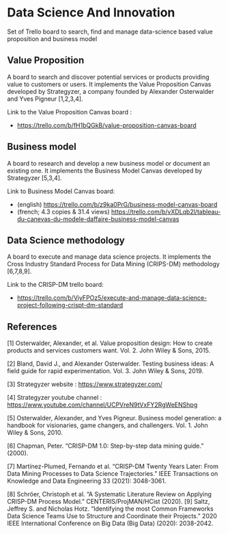 # Data Science And Innovation
Set of Trello board to search, find and manage data-science based value proposition and business model

## Value Proposition 

A board to search and discover potential services or products providing value to customers or users. It implements the Value Proposition Canvas developed by Strategyzer, a company founded by Alexander Osterwalder and Yves Pigneur [1,2,3,4].

Link to the Value Proposition Canvas board :  
- https://trello.com/b/fH1bQGkB/value-proposition-canvas-board

## Business model

A board to research and develop a new business model or document an existing one. It implements the Business Model Canvas developed by Strategyzer [5,3,4].

Link to Business Model Canvas board: 
- (english) https://trello.com/b/z9ka0PrG/business-model-canvas-board
- (french; 4.3 copies & 31.4 views) https://trello.com/b/vXDLqb2l/tableau-du-canevas-du-modele-daffaire-business-model-canvas

## Data Science methodology

A board to execute and manage data science projects. It implements the Cross Industry Standard Process for Data Mining (CRIPS-DM) methodology [6,7,8,9].

Link to the CRISP-DM trello board:
- https://trello.com/b/ViyFPOz5/execute-and-manage-data-science-project-following-crispt-dm-standard

## References

[1] Osterwalder, Alexander, et al. Value proposition design: How to create products and services customers want. Vol. 2. John Wiley & Sons, 2015.

[2] Bland, David J., and Alexander Osterwalder. Testing business ideas: A field guide for rapid experimentation. Vol. 3. John Wiley & Sons, 2019.

[3] Strategyzer website : https://www.strategyzer.com/

[4] Strategyzer youtube channel : https://www.youtube.com/channel/UCPVreN9tVxFY2RgWeENShpg

[5] Osterwalder, Alexander, and Yves Pigneur. Business model generation: a handbook for visionaries, game changers, and challengers. Vol. 1. John Wiley & Sons, 2010.

[6] Chapman, Peter. “CRISP-DM 1.0: Step-by-step data mining guide.” (2000).

[7] Martínez-Plumed, Fernando et al. “CRISP-DM Twenty Years Later: From Data Mining Processes to Data Science Trajectories.” IEEE Transactions on Knowledge and Data Engineering 33 (2021): 3048-3061.

[8] Schröer, Christoph et al. “A Systematic Literature Review on Applying CRISP-DM Process Model.” CENTERIS/ProjMAN/HCist (2020).
[9] Saltz, Jeffrey S. and Nicholas Hotz. “Identifying the most Common Frameworks Data Science Teams Use to Structure and Coordinate their Projects.” 2020 IEEE International Conference on Big Data (Big Data) (2020): 2038-2042.
